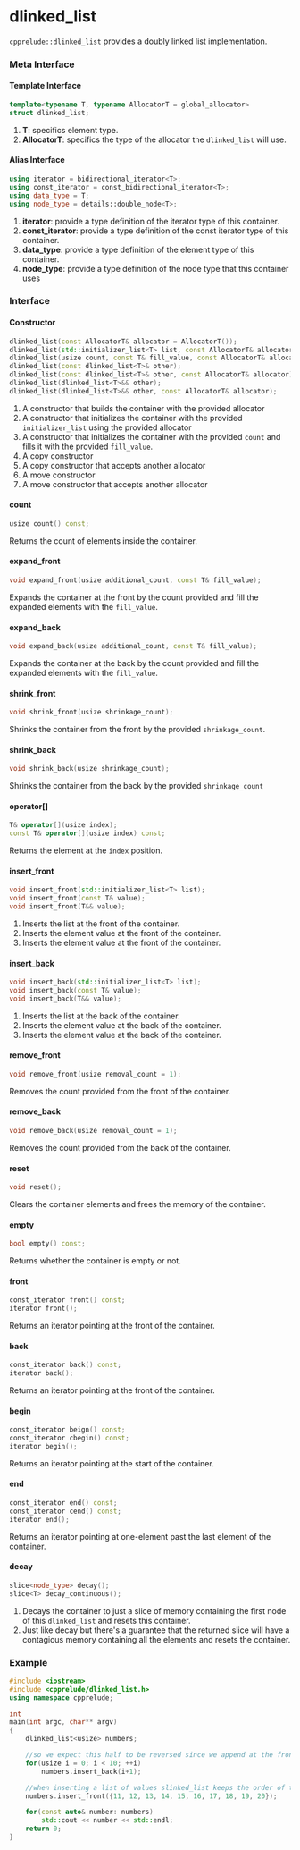 # dlinked_list

`cpprelude::dlinked_list` provides a doubly linked list implementation.

### Meta Interface

#### Template Interface

```c++
template<typename T, typename AllocatorT = global_allocator>
struct dlinked_list;
```

1. **T**: specifics element type.
2. **AllocatorT**: specifics the type of the allocator the `dlinked_list` will use.

#### Alias Interface

```c++
using iterator = bidirectional_iterator<T>;
using const_iterator = const_bidirectional_iterator<T>;
using data_type = T;
using node_type = details::double_node<T>;
```

1. **iterator**: provide a type definition of the iterator type of this container.
2. **const_iterator**: provide a type definition of the const iterator type of this container.
3. **data_type**: provide a type definition of the element type of this container.
4. **node_type**: provide a type definition of the node type that this container uses

### Interface

#### Constructor

```c++
dlinked_list(const AllocatorT& allocator = AllocatorT());
dlinked_list(std::initializer_list<T> list, const AllocatorT& allocator = AllocatorT());
dlinked_list(usize count, const T& fill_value, const AllocatorT& allocator = AllocatorT());
dlinked_list(const dlinked_list<T>& other);
dlinked_list(const dlinked_list<T>& other, const AllocatorT& allocator);
dlinked_list(dlinked_list<T>&& other);
dlinked_list(dlinked_list<T>&& other, const AllocatorT& allocator);
```

1. A constructor that builds the container with the provided allocator
2. A constructor that initializes the container with the provided `initializer_list` using the provided allocator
3. A constructor that initializes the container with the provided `count` and fills it with the provided `fill_value`.
4. A copy constructor
5. A copy constructor that accepts another allocator
6. A move constructor
7. A move constructor that accepts another allocator

#### count

```c++
usize count() const;
```

Returns the count of elements inside the container.

#### expand_front

```c++
void expand_front(usize additional_count, const T& fill_value);
```

Expands the container at the front by the count provided and fill the expanded elements with the `fill_value`.

#### expand_back
```c++
void expand_back(usize additional_count, const T& fill_value);
```

Expands the container at the back by the count provided and fill the expanded elements with the `fill_value`.

#### shrink_front

```c++
void shrink_front(usize shrinkage_count);
```

Shrinks the container from the front by the provided `shrinkage_count`.

#### shrink_back

```c++
void shrink_back(usize shrinkage_count);
```

Shrinks the container from the back by the provided `shrinkage_count`

#### operator[]

```c++
T& operator[](usize index);
const T& operator[](usize index) const;
```

Returns the element at the `index` position.

#### insert_front

```c++
void insert_front(std::initializer_list<T> list);
void insert_front(const T& value);
void insert_front(T&& value);
```

1. Inserts the list at the front of the container.
2. Inserts the element value at the front of the container.
3. Inserts the element value at the front of the container.

#### insert_back

```c++
void insert_back(std::initializer_list<T> list);
void insert_back(const T& value);
void insert_back(T&& value);
```

1. Inserts the list at the back of the container.
2. Inserts the element value at the back of the container.
3. Inserts the element value at the back of the container.

#### remove_front

```c++
void remove_front(usize removal_count = 1);
```

Removes the count provided from the front of the container.

#### remove_back

```c++
void remove_back(usize removal_count = 1);
```

Removes the count provided from the back of the container.

#### reset

```c++
void reset();
```

Clears the container elements and frees the memory of the container.

#### empty

```c++
bool empty() const;
```

Returns whether the container is empty or not.

#### front

```c++
const_iterator front() const;
iterator front();
```

Returns an iterator pointing at the front of the container.

#### back

```c++
const_iterator back() const;
iterator back();
```

Returns an iterator pointing at the front of the container.

#### begin

```c++
const_iterator beign() const;
const_iterator cbegin() const;
iterator begin();
```

Returns an iterator pointing at the start of the container.

#### end

```c++
const_iterator end() const;
const_iterator cend() const;
iterator end();
```

Returns an iterator pointing at one-element past the last element of the container.

#### decay

```c++
slice<node_type> decay();
slice<T> decay_continuous();
```

1. Decays the container to just a slice of memory containing the first node of this `dlinked_list` and resets this container.
2. Just like decay but there's a guarantee that the returned slice will have a contagious memory containing all the elements and resets the container.

### Example

```c++
#include <iostream>
#include <cpprelude/dlinked_list.h>
using namespace cpprelude;

int
main(int argc, char** argv)
{
	dlinked_list<usize> numbers;

	//so we expect this half to be reversed since we append at the front
	for(usize i = 0; i < 10; ++i)
		numbers.insert_back(i+1);

	//when inserting a list of values slinked_list keeps the order of the elements so this half of the list will be ordered
	numbers.insert_front({11, 12, 13, 14, 15, 16, 17, 18, 19, 20});

	for(const auto& number: numbers)
		std::cout << number << std::endl;
	return 0;
}
```
